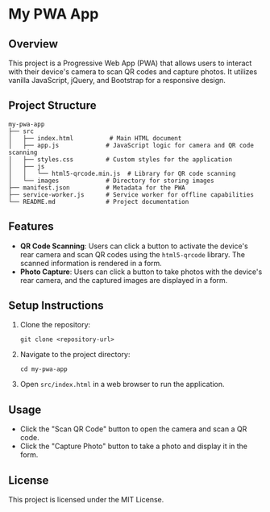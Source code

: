 # My PWA App

## Overview
This project is a Progressive Web App (PWA) that allows users to interact with their device's camera to scan QR codes and capture photos. It utilizes vanilla JavaScript, jQuery, and Bootstrap for a responsive design.

## Project Structure
```
my-pwa-app
├── src
│   ├── index.html          # Main HTML document
│   ├── app.js             # JavaScript logic for camera and QR code scanning
│   ├── styles.css         # Custom styles for the application
│   ├── js
│   │   └── html5-qrcode.min.js  # Library for QR code scanning
│   └── images             # Directory for storing images
├── manifest.json          # Metadata for the PWA
├── service-worker.js      # Service worker for offline capabilities
└── README.md              # Project documentation
```

## Features
- **QR Code Scanning**: Users can click a button to activate the device's rear camera and scan QR codes using the `html5-qrcode` library. The scanned information is rendered in a form.
- **Photo Capture**: Users can click a button to take photos with the device's rear camera, and the captured images are displayed in a form.

## Setup Instructions
1. Clone the repository:
   ```
   git clone <repository-url>
   ```
2. Navigate to the project directory:
   ```
   cd my-pwa-app
   ```
3. Open `src/index.html` in a web browser to run the application.

## Usage
- Click the "Scan QR Code" button to open the camera and scan a QR code.
- Click the "Capture Photo" button to take a photo and display it in the form.

## License
This project is licensed under the MIT License.